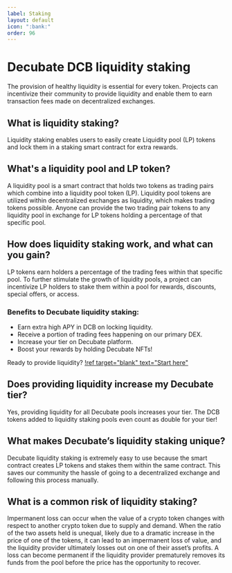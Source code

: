```yaml
---
label: Staking
layout: default
icon: ":bank:"
order: 96
---
```

# Decubate DCB liquidity staking
The provision of healthy liquidity is essential for every token. Projects can incentivize their community to provide liquidity and enable them to earn transaction fees made on decentralized exchanges.

## What is liquidity staking?
Liquidity staking enables users to easily create Liquidity pool (LP) tokens and lock them in a staking smart contract for extra rewards.

## What's a liquidity pool and LP token?
A liquidity pool is a smart contract that holds two tokens as trading pairs which combine into a liquidity pool token (LP). Liquidity pool tokens are utilized within decentralized exchanges as liquidity, which makes trading tokens possible. Anyone can provide the two trading pair tokens to any liquidity pool in exchange for LP tokens holding a percentage of that specific pool. 

## How does liquidity staking work, and what can you gain?
LP tokens earn holders a percentage of the trading fees within that specific pool. To further stimulate the growth of liquidity pools, a project can incentivize LP holders to stake them within a pool for rewards, discounts, special offers, or access. 

### Benefits to Decubate liquidity staking:
- Earn extra high APY in DCB on locking liquidity.
- Receive a portion of trading fees happening on our primary DEX.
- Increase your tier on Decubate platform.
- Boost your rewards by holding Decubate NFTs!

Ready to provide liquidity?
[!ref target="blank" text="Start here"](https://platform.decubate.com/staking)

## Does providing liquidity increase my Decubate tier?
Yes, providing liquidity for all Decubate pools increases your tier. The DCB tokens added to liquidity staking pools even count as double for your tier!

## What makes Decubate’s liquidity staking unique? 
Decubate liquidity staking is extremely easy to use because the smart contract creates LP tokens and stakes them within the same contract. This saves our community the hassle of going to a decentralized exchange and following this process manually.

## What is a common risk of liquidity staking? 
Impermanent loss can occur when the value of a crypto token changes with respect to another crypto token due to supply and demand. When the ratio of the two assets held is unequal, likely due to a dramatic increase in the price of one of the tokens, it can lead to an impermanent loss of value, and the liquidity provider ultimately losses out on one of their asset’s profits. A loss can become permanent if the liquidity provider prematurely removes its funds from the pool before the price has the opportunity to recover. 